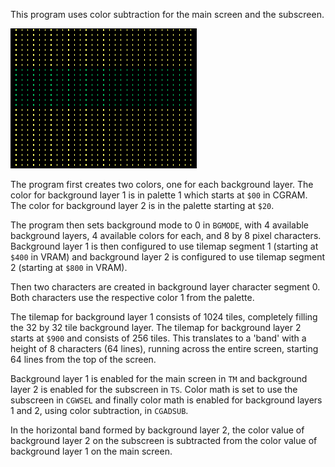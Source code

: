This program uses color subtraction for the main screen and the subscreen.

![screenshot](screenshot.png?raw=true "screenshot")

The program first creates two colors, one for each background layer. The color for background layer 1 is in palette 1 which starts at `$00` in CGRAM. The color for background layer 2 is in the palette starting at `$20`. 

The program then sets background mode to 0 in `BGMODE`, with 4 available background layers, 4 available colors for each, and 8 by 8 pixel characters. Background layer 1 is then configured to use tilemap segment 1 (starting at `$400` in VRAM) and background layer 2 is configured to use tilemap segment 2 (starting at `$800` in VRAM).

Then two characters are created in background layer character segment 0. Both characters use the respective color 1 from the palette.

The tilemap for background layer 1 consists of 1024 tiles, completely filling the 32 by 32 tile background layer. The tilemap for background layer 2 starts at `$900` and consists of 256 tiles. This translates to a 'band' with a height of 8 characters (64 lines), running across the entire screen, starting 64 lines from the top of the screen.

Background layer 1 is enabled for the main screen in `TM` and background layer 2 is enabled for the subscreen in `TS`. Color math is set to use the subscreen in `CGWSEL` and finally color math is enabled for background layers 1 and 2, using color subtraction, in `CGADSUB`.

In the horizontal band formed by background layer 2, the color value of background layer 2 on the subscreen is subtracted from the color value of background layer 1 on the main screen.
